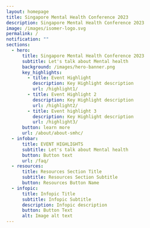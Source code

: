 ```yaml
---
layout: homepage
title: Singapore Mental Health Conference 2023
description: Singapore Mental Health Conference 2023
image: /images/isomer-logo.svg
permalink: /
notification: ""
sections:
  - hero:
      title: Singapore Mental Health Conference 2023
      subtitle: Let's talk about Mental health
      background: /images/hero-banner.png
      key_highlights:
        - title: Event Highlight
          description: Key Highlight description
          url: /highlight1/
        - title: Event Highlight 2
          description: Key Highlight description
          url: /highlight2/
        - title: Event highlight 3
          description: Key Highlight description
          url: /highlight3/
      button: learn more
      url: /about/about-smhc/
  - infobar:
      title: EVENT HIGHLIGHTS
      subtitle: Let's talk about Mental health
      button: Button text
      url: /faq/
  - resources:
      title: Resources Section Title
      subtitle: Resources Section Subtitle
      button: Resources Button Name
  - infopic:
      title: Infopic Title
      subtitle: Infopic Subtitle
      description: Infopic description
      button: Button Text
      alt: Image alt text
---
```

